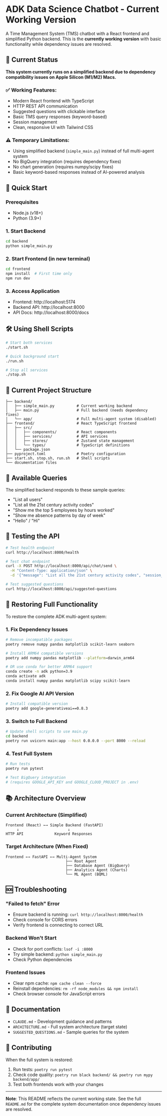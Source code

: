 # ADK Data Science Chatbot - Current Working Version

A Time Management System (TMS) chatbot with a React frontend and simplified Python backend. This is the **currently working version** with basic functionality while dependency issues are resolved.

## 🚨 Current Status

**This system currently runs on a simplified backend due to dependency compatibility issues on Apple Silicon (M1/M2) Macs.**

### ✅ Working Features:
- Modern React frontend with TypeScript
- HTTP REST API communication
- Suggested questions with clickable interface
- Basic TMS query responses (keyword-based)
- Session management
- Clean, responsive UI with Tailwind CSS

### ⚠️ Temporary Limitations:
- Using simplified backend (`simple_main.py`) instead of full multi-agent system
- No BigQuery integration (requires dependency fixes)
- No chart generation (requires numpy/scipy fixes)
- Basic keyword-based responses instead of AI-powered analysis

## 🚀 Quick Start

### Prerequisites
- Node.js (v18+)
- Python (3.9+)

### 1. Start Backend
```bash
cd backend
python simple_main.py
```

### 2. Start Frontend (in new terminal)
```bash
cd frontend
npm install  # First time only
npm run dev
```

### 3. Access Application
- Frontend: http://localhost:5174
- Backend API: http://localhost:8000
- API Docs: http://localhost:8000/docs

## 🛠️ Using Shell Scripts

```bash
# Start both services
./start.sh

# Quick background start
./run.sh

# Stop all services
./stop.sh
```

## 📁 Current Project Structure

```
├── backend/
│   ├── simple_main.py          # Current working backend
│   ├── main.py                 # Full backend (needs dependency fixes)
│   └── app/                    # Full multi-agent system (disabled)
├── frontend/                   # React TypeScript frontend
│   ├── src/
│   │   ├── components/         # React components
│   │   ├── services/           # API services
│   │   ├── stores/             # Zustand state management
│   │   └── types/              # TypeScript definitions
│   └── package.json
├── pyproject.toml              # Poetry configuration
├── start.sh, stop.sh, run.sh   # Shell scripts
└── documentation files
```

## 🔧 Available Queries

The simplified backend responds to these sample queries:

- "List all users"
- "List all the 21st century activity codes"
- "Show me the top 5 employees by hours worked"
- "Show me absence patterns by day of week"
- "Hello" / "Hi"

## 🧪 Testing the API

```bash
# Test health endpoint
curl http://localhost:8000/health

# Test chat endpoint
curl -X POST http://localhost:8000/api/chat/send \
  -H "Content-Type: application/json" \
  -d '{"message": "List all the 21st century activity codes", "session_id": "test"}'

# Test suggested questions
curl http://localhost:8000/api/suggested-questions
```

## 🔄 Restoring Full Functionality

To restore the complete ADK multi-agent system:

### 1. Fix Dependency Issues
```bash
# Remove incompatible packages
poetry remove numpy pandas matplotlib scikit-learn seaborn

# Install ARM64 compatible versions
poetry add numpy pandas matplotlib --platform=darwin_arm64

# OR use conda for better ARM64 support
conda create -n adk python=3.9
conda activate adk
conda install numpy pandas matplotlib scipy scikit-learn
```

### 2. Fix Google AI API Version
```bash
# Install compatible version
poetry add google-generativeai==0.8.3
```

### 3. Switch to Full Backend
```bash
# Update shell scripts to use main.py
cd backend
poetry run uvicorn main:app --host 0.0.0.0 --port 8000 --reload
```

### 4. Test Full System
```bash
# Run tests
poetry run pytest

# Test BigQuery integration
# (requires GOOGLE_API_KEY and GOOGLE_CLOUD_PROJECT in .env)
```

## 📚 Architecture Overview

### Current Architecture (Simplified)
```
Frontend (React) ←→ Simple Backend (FastAPI) 
     ↓                      ↓
HTTP API              Keyword Responses
```

### Target Architecture (When Fixed)
```
Frontend ←→ FastAPI ←→ Multi-Agent System
                           ├── Root Agent
                           ├── Database Agent (BigQuery)
                           ├── Analytics Agent (Charts)
                           └── ML Agent (BQML)
```

## 🆘 Troubleshooting

### "Failed to fetch" Error
- Ensure backend is running: `curl http://localhost:8000/health`
- Check console for CORS errors
- Verify frontend is connecting to correct URL

### Backend Won't Start
- Check for port conflicts: `lsof -i :8000`
- Try simple backend: `python simple_main.py`
- Check Python dependencies

### Frontend Issues
- Clear npm cache: `npm cache clean --force`
- Reinstall dependencies: `rm -rf node_modules && npm install`
- Check browser console for JavaScript errors

## 📄 Documentation

- `CLAUDE.md` - Development guidance and patterns
- `ARCHITECTURE.md` - Full system architecture (target state)
- `SUGGESTED_QUESTIONS.md` - Sample queries for the system

## 🤝 Contributing

When the full system is restored:
1. Run tests: `poetry run pytest`
2. Check code quality: `poetry run black backend/ && poetry run mypy backend/app/`
3. Test both frontends work with your changes

---

**Note**: This README reflects the current working state. See the full `README.md` for the complete system documentation once dependency issues are resolved.